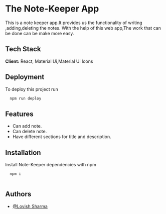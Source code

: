 
# The Note-Keeper App

This is a note keeper app.It provides us the functionality of writing ,adding,deleting the notes.
With the help of this web app,The work that can be done can be make more easy.






## Tech Stack

**Client:** React, Material Ui,Material Ui Icons




## Deployment

To deploy this project run

```bash
  npm run deploy
```


## Features

- Can add note.
- Can delete note.
- Have different sections for title and description. 


## Installation

Install Note-Keeper dependencies with npm

```bash
  npm i
  
```
    
## Authors

- [@Lovish Sharma](https://github.com/Lovish141)

